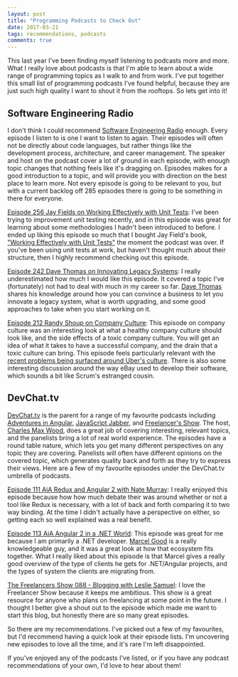 ```yaml
---
layout: post
title: "Programming Podcasts to Check Out"
date: 2017-03-21
tags: recommendations, podcasts
comments: true
---
```

This last year I've been finding myself listening to podcasts more and more.
What I really love about podcasts is that I'm able to learn about a wide range of programming topics as I walk to and from work.
I've put together this small list of programming podcasts I've found helpful, because they are just such high quality I want to shout it from the rooftops.
So lets get into it!

## Software Engineering Radio
I don't think I could recommend [Software Engineering Radio](http://www.se-radio.net/category/episodes/) enough.
Every episode I listen to is one I want to listen to again.
Their episodes will often not be directly about code languages, but rather things like the development process, architecture, and career management.
The speaker and host on the podcast cover a lot of ground in each episode, with enough topic changes that nothing feels like it's dragging on.
Episodes makes for a good introduction to a topic, and will provide you with direction on the best place to learn more.
Not every episode is going to be relevant to you, but with a current backlog off 285 episodes there is going to be something in there for everyone.

[Episode 256 Jay Fields on Working Effectively with Unit Tests](http://www.se-radio.net/2016/05/se-radio-episode-256-jay-fields-on-working-effectively-with-unit-tests/): I've been trying to improvement unit testing recently, and in this episode was great for learning about some methodologies I hadn't been introduced to before.
I ended up liking this episode so much that I bought Jay Field's book, ["Working Effectively with Unit Tests"](https://leanpub.com/wewut) the moment the podcast was over.
If you've been using unit tests at work, but haven't thought much about their structure, then I highly recommend checking out this episode.

[Episode 242 Dave Thomas on Innovating Legacy Systems](http://www.se-radio.net/2015/11/se-radio-episode-242-dave-thomas-on-innovating-legacy-systems/): I really underestimated how much I would like this episode.
It covered a topic I've (fortunately) not had to deal with much in my career so far.
[Dave Thomas](https://twitter.com/daveathomas) shares his knowledge around how you can convince a business to let you innovate a legacy system, what is worth upgrading, and some good approaches to take when you start working on it.

[Episode 212 Randy Shoup on Company Culture](http://www.se-radio.net/2014/10/episode-212-randy-shoup-on-company-culture/): This episode on company culture was an interesting look at what a healthy company culture should look like, and the side effects of a toxic company culture.
You will get an idea of what it takes to have a successful company, and the drain that a toxic culture can bring.
This episode feels particularly relevant with the [recent problems being surfaced around Uber's culture](https://www.susanjfowler.com/blog/2017/2/19/reflecting-on-one-very-strange-year-at-uber).
There is also some interesting discussion around the way eBay used to develop their software, which sounds a bit like Scrum's estranged cousin.

## DevChat.tv
[DevChat.tv](https://devchat.tv/) is the parent for a range of my favourite podcasts including [Adventures in Angular](https://devchat.tv/adv-in-angular), [JavaScript Jabber](https://devchat.tv/js-jabber), and [Freelancer's Show](https://devchat.tv/freelancers).
The host, [Charles Max Wood](https://twitter.com/cmaxw), does a great job of covering interesting, relevant topics, and the panelists bring a lot of real world experience.
The episodes have a round table nature, which lets you get many different perspectives on any topic they are covering.
Panelists will often have different opinions on the covered topic, which generates quality back and forth as they try to express their views.
Here are a few of my favourite episodes under the DevChat.tv umbrella of podcasts.

[Episode 111 AiA Redux and Angular 2 with Nate Murray](https://devchat.tv/adv-in-angular/111-aia-redux-and-angular-2-with-nate-murray): I really enjoyed this episode because how how much debate their was around whether or not a tool like Redux is necessary, with a lot of back and forth comparing it to two way binding. At the time I didn't actually have a perspective on either, so getting each so well explained was a real benefit.

[Episode 113 AiA Angular 2 in a .NET World](https://devchat.tv/adv-in-angular/113-aia-angular-2-in-a-net-world): This episode was great for me because I am primarily a .NET developer.
[Marcel Good](https://twitter.com/superswiss) is a really knowledgeable guy, and it was a great look at how that ecosystem fits together.
What I really liked about this episode is that Marcel gives a really good overview of the type of clients he gets for .NET/Angular projects, and the types of system the clients are migrating from.

[The Freelancers Show 088 - Blogging with Leslie Samuel](https://devchat.tv/freelancers/the-freelancers-show-088-blogging-with-leslie-samuel): I love the Freelancer Show because it keeps me ambitious.
This show is a great resource for anyone who plans on freelancing at some point in the future.
I thought I better give a shout out to the episode which made me want to start this blog, but honestly there are so many great episodes.

So there are my recommendations.
I've picked out a few of my favourites, but I'd recommend having a quick look at their episode lists.
I'm uncovering new episodes to love all the time, and it's rare I'm left disappointed.

If you've enjoyed any of the podcasts I've listed, or if you have any podcast recommendations of your own, I'd love to hear about them!